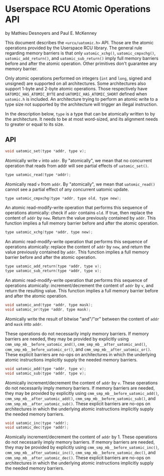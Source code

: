 Userspace RCU Atomic Operations API
===================================

by Mathieu Desnoyers and Paul E. McKenney

This document describes the `<urcu/uatomic.h>` API. Those are the atomic
operations provided by the Userspace RCU library. The general rule
regarding memory barriers is that only `uatomic_xchg()`,
`uatomic_cmpxchg()`, `uatomic_add_return()`, and `uatomic_sub_return()` imply
full memory barriers before and after the atomic operation. Other
primitives don't guarantee any memory barrier.

Only atomic operations performed on integers (`int` and `long`, signed
and unsigned) are supported on all architectures. Some architectures
also support 1-byte and 2-byte atomic operations. Those respectively
have `UATOMIC_HAS_ATOMIC_BYTE` and `UATOMIC_HAS_ATOMIC_SHORT` defined when
`uatomic.h` is included. An architecture trying to perform an atomic write
to a type size not supported by the architecture will trigger an illegal
instruction.

In the description below, `type` is a type that can be atomically
written to by the architecture. It needs to be at most word-sized, and
its alignment needs to greater or equal to its size.


API
---

```c
void uatomic_set(type *addr, type v);
```

Atomically write `v` into `addr`. By "atomically", we mean that no
concurrent operation that reads from addr will see partial
effects of `uatomic_set()`.


```c
type uatomic_read(type *addr);
```

Atomically read `v` from `addr`. By "atomically", we mean that
`uatomic_read()` cannot see a partial effect of any concurrent
uatomic update.


```c
type uatomic_cmpxchg(type *addr, type old, type new);
```

An atomic read-modify-write operation that performs this
sequence of operations atomically: check if `addr` contains `old`.
If true, then replace the content of `addr` by `new`. Return the
value previously contained by `addr`. This function implies a full
memory barrier before and after the atomic operation.


```c
type uatomic_xchg(type *addr, type new);
```

An atomic read-modify-write operation that performs this sequence
of operations atomically: replace the content of `addr` by `new`,
and return the value previously contained by `addr`. This
function implies a full memory barrier before and after the atomic
operation.


```c
type uatomic_add_return(type *addr, type v);
type uatomic_sub_return(type *addr, type v);
```

An atomic read-modify-write operation that performs this
sequence of operations atomically: increment/decrement the
content of `addr` by `v`, and return the resulting value. This
function implies a full memory barrier before and after the atomic
operation.


```c
void uatomic_and(type *addr, type mask);
void uatomic_or(type *addr, type mask);
```

Atomically write the result of bitwise "and"/"or" between the
content of `addr` and `mask` into `addr`.

These operations do not necessarily imply memory barriers.
If memory barriers are needed, they may be provided by explicitly using
`cmm_smp_mb__before_uatomic_and()`, `cmm_smp_mb__after_uatomic_and()`,
`cmm_smp_mb__before_uatomic_or()`, and `cmm_smp_mb__after_uatomic_or()`.
These explicit barriers are no-ops on architectures in which the underlying
atomic instructions implicitly supply the needed memory barriers.


```c
void uatomic_add(type *addr, type v);
void uatomic_sub(type *addr, type v);
```

Atomically increment/decrement the content of `addr` by `v`.
These operations do not necessarily imply memory barriers.
If memory barriers are needed, they may be provided by
explicitly using `cmm_smp_mb__before_uatomic_add()`,
`cmm_smp_mb__after_uatomic_add()`, `cmm_smp_mb__before_uatomic_sub()`, and
`cmm_smp_mb__after_uatomic_sub()`. These explicit barriers are
no-ops on architectures in which the underlying atomic
instructions implicitly supply the needed memory barriers.


```c
void uatomic_inc(type *addr);
void uatomic_dec(type *addr);
```

Atomically increment/decrement the content of `addr` by 1.
These operations do not necessarily imply memory barriers.
If memory barriers are needed, they may be provided by
explicitly using `cmm_smp_mb__before_uatomic_inc()`,
`cmm_smp_mb__after_uatomic_inc()`, `cmm_smp_mb__before_uatomic_dec()`,
and `cmm_smp_mb__after_uatomic_dec()`. These explicit barriers are
no-ops on architectures in which the underlying atomic
instructions implicitly supply the needed memory barriers.
